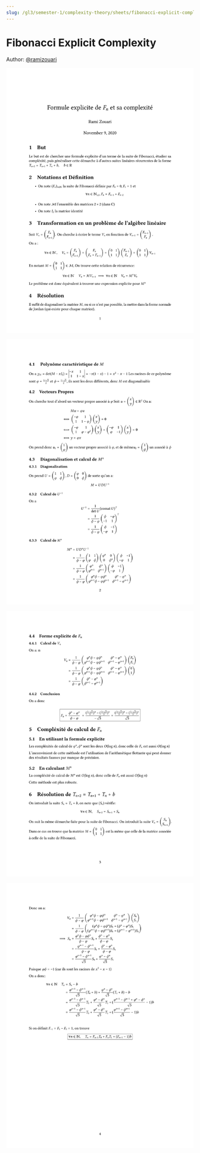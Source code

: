 ```yaml
---
slug: /gl3/semester-1/complexity-theory/sheets/fibonacci-explicit-complexity
---
```


# Fibonacci Explicit Complexity

Author: [@ramizouari](https://github.com/ramizouari)

![page1](../assets/fib-exp-comp-01.png)

![page2](../assets/fib-exp-comp-02.png)

![page3](../assets/fib-exp-comp-03.png)

![page4](../assets/fib-exp-comp-04.png)
